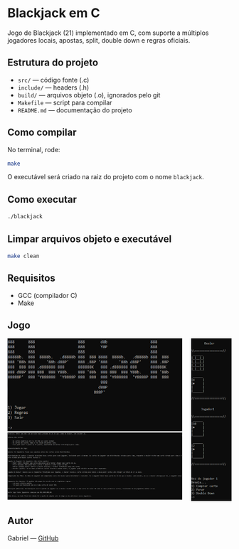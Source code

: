 # Blackjack em C

Jogo de Blackjack (21) implementado em C, com suporte a múltiplos jogadores locais, apostas, split, double down e regras oficiais.

## Estrutura do projeto

- `src/` — código fonte (.c)  
- `include/` — headers (.h)  
- `build/` — arquivos objeto (.o), ignorados pelo git  
- `Makefile` — script para compilar  
- `README.md` — documentação do projeto  

## Como compilar

No terminal, rode:

```bash
make
````

O executável será criado na raiz do projeto com o nome `blackjack`.

## Como executar

```bash
./blackjack
```

## Limpar arquivos objeto e executável

```bash
make clean
```

## Requisitos

* GCC (compilador C)
* Make

## Jogo
<div style="display: flex; justify-content: space-between;">
  <div style="width: 78%">
    <img src="./images/menu.PNG" alt="menu do jogo">
    <img src="./images/regras.PNG" alt="regras do jogo">
  </div>
  <div style="width: 18%">
    <img src="./images/jogo.PNG" alt="imagem do jogo">
  </div>
</div>

## Autor

Gabriel — [GitHub](https://github.com/QTelesGabriel)
